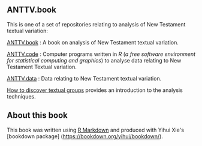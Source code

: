 ## ANTTV.book

This is one of a set of repositories relating to analysis of New Testament textual variation:

[ANTTV.book](https://github.com/tjfinney/ANTTV.book)
: A book on analysis of New Testament textual variation.

[ANTTV.code](https://github.com/tjfinney/ANTTV.code)
: Computer programs written in *R* (*a free software environment for statistical computing and graphics*) to analyse data relating to New Testament Textual variation.

[ANTTV.data](https://github.com/tjfinney/ANTTV.data)
: Data relating to New Testament textual variation.

[How to discover textual groups](https://www.digitalstudies.org/article/id/7324/) provides an introduction to the analysis techniques.

## About this book

This book was written using [R Markdown](https://rmarkdown.rstudio.com/) and produced with Yihui Xie's [bookdown package] (https://bookdown.org/yihui/bookdown/).
